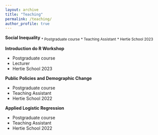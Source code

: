 ```yaml
---
layout: archive
title: "Teaching"
permalink: /teaching/
author_profile: true
---
```

**Social Inequality**
<sub>* Postgraduate course</sub>
<sub>* Teaching Assistant</sub>
<sub>* Hertie School 2023</sub>
  
**Introduction do R Workshop** 
* Postgraduate course
* Lecturer
* Hertie School 2023

**Public Policies and Demographic Change**
* Postgraduate course
* Teaching Assistant
* Hertie School 2022

**Applied Logistic Regression**
* Postgraduate course
* Teaching Assistant
* Hertie School 2022
